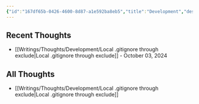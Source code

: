```yaml
---
{"id":"167df65b-0426-4600-8d87-a1e592ba8eb5","title":"Development","description":"Overview of Development Thoughts.","publish":true,"tags":["Thoughts"],"date_created":"Thursday, October 3rd 2024, 10:30:53 pm","date_modified":"Friday, October 11th 2024, 12:33:35 am","editing_lock":true,"live_preview":true,"cssclasses":["mado-heading"],"path":"Writings/Thoughts/Development/index.md","permalink":"/writings/thoughts/development/index/","PassFrontmatter":true}
---
```



## Recent Thoughts

- [[Writings/Thoughts/Development/Local .gitignore through exclude\|Local .gitignore through exclude]] - October 03, 2024


## All Thoughts

- [[Writings/Thoughts/Development/Local .gitignore through exclude\|Local .gitignore through exclude]]

